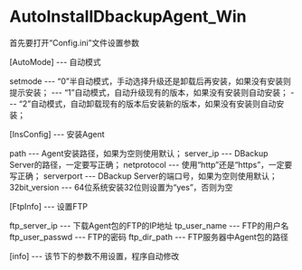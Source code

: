 AutoInstallDbackupAgent_Win
===========================

首先要打开“Config.ini”文件设置参数

[AutoMode] --- 自动模式

setmode --- “0”半自动模式，手动选择升级还是卸载后再安装，如果没有安装则提示安装；
        --- “1”自动模式，自动升级现有的版本，如果没有安装则自动安装；
	--- “2”自动模式，自动卸载现有的版本后安装新的版本，如果没有安装则自动安装；


[InsConfig] --- 安装Agent

path        --- Agent安装路径，如果为空则使用默认；
server_ip   --- DBackup Server的路径，一定要写正确；
netprotocol --- 使用“http”还是“https”，一定要写正确；
serverport  --- DBackup Server的端口号，如果为空则使用默认；
32bit_version --- 64位系统安装32位则设置为“yes”，否则为空



[FtpInfo] --- 设置FTP

ftp_server_ip   --- 下载Agent包的FTP的IP地址
tp_user_name    --- FTP的用户名
ftp_user_passwd --- FTP的密码
ftp_dir_path    --- FTP服务器中Agent包的路径



[info] --- 该节下的参数不用设置，程序自动修改
